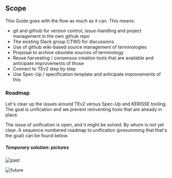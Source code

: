 
[//]: # (Pandoc Formatting Macros)

[//]: # (\mainmatter)

[//]: # (\doctitle)

## Scope

This Guide goes with the flow as much as it can. This means:
- git and github for version control, issue-handling and project management in the own github repo
- The existing Slack group CTWG for discussions
- Use of github wiki-based source management of terminologies
- Proposal to archive obsolete sources of terminology
- Reuse harvesting / consensus creation tools that are available and anticipate improvements of those
- Connect to TEv2 step by step
- Use Spec-Up / specification template and anticipate improvements of this

### Roadmap

Let's clear up the issues around TEv2 versus Spec-Up and KERISSE tooling. The goal is unification and we prevent reinventing tools that are already in place.

The issue of unification is open, and it might be solved. By whom is not yet clear. A sequence numbered roadmap to unification (presumming that that's the goal) can be found below.


##### Temporary solution: pictures

![past](https://github.com/henkvancann/terminology-governance-guide/blob/fab622598a0bc03d0fedb62ea989572e082ae6bb/images/Gantt%20Diagram%20temporary%20past.png?raw=true)

![future](https://github.com/henkvancann/terminology-governance-guide/blob/fab622598a0bc03d0fedb62ea989572e082ae6bb/images/Gantt%20Diagram%20temporary%20future.png?raw=true)

